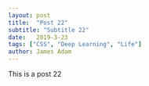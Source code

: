 ```yaml
---
layout: post
title:  "Post 22"
subtitle: "Subtitle 22"
date:   2019-3-23
tags: ["CSS", "Deep Learning", "Life"]
author: James Adam
---
```

This is a post 22
